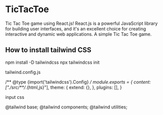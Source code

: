 # TicTacToe
Tic Tac Toe game using React.js! 
React.js is a powerful JavaScript library for building user interfaces, and it's an excellent choice for creating interactive and dynamic web applications. A simple Tic Tac Toe game.

## How to install tailwind CSS

npm install -D tailwindcss
npx tailwindcss init

tailwind.config.js

/** @type {import('tailwindcss').Config} */
module.exports = {
  content: ["./src/**/*.{html,js}"],
  theme: {
    extend: {},
  },
  plugins: [],
}

input css

@tailwind base;
@tailwind components;
@tailwind utilities;
